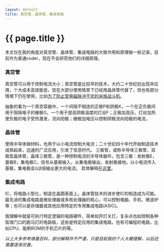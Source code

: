 ```yaml
---
layout: default
title: 真空管，晶体管，集成电路
---
```


{{ page.title }}
========

本文仅在我的角度对真空管、晶体管、集成电路的大致作用和原理做一些记录，目前作为普通coder，现在不会研究他们的详细原理。

### 真空管
真空管可以用于控制电流大小；真空管是比较早的技术，大约二十世纪初出现并应用，个大成本高效能低，现在大部分使用情景下已经用晶体管代替了，但也有部分情境下仍在使用，比如[为了防止受电磁脉冲干扰的米格战斗机](http://zh.wikipedia.org/wiki/%E7%9C%9F%E7%A9%BA%E7%AE%A1)。

抽象的看为一个真空容器中，一个间隔不相连的正极P和阴极K，一个在正负极间用于阻隔电子的栅极G，一个用于提高阴极温度的灯丝F；正极加高压，灯丝加热使负极的电子受热激发，流向阳极；栅极加电压以控制阴极流向阳极的电流。

### 晶体管
使用半导体做材料，也用于以小电流控制大电流；二十世纪四十年代开始制造技术成熟起来，迅速的广泛应用，引发了信息时代。
三极管，或称半导体三极管，双极型晶体管，晶体三极管，是一种控制电流的半导体器件。包含三极：发射极E，基极B，集电极C。信号从基极输入，从集电极输出，发射极接地。以小电流传入基极，集电极会以β倍输出更大的电流。
具体解释[在这里](http://www.51hei.com/dianzi/303.html)。

### 集成电路
IC，将电路小型化，制造在晶圆表面上。晶体管技术的进步使IC的制造成为可能。
最先进的集成电路是微处理器或多核处理器的核心，可以控制电脑、手机、微波炉等；也可以是存储器或其他应用特定的专用集成电路(ASIC)。

我理解中就是可执行特定逻辑的电路硬件，简单如开灯关灯，复杂点也如控制各种饭馆门口的跑马灯的电路板，这些是特定应用的集成电路，也有可编程的电路，比如CPU、能刷ROM的手机芯片的等。


*以上大多参考维基百科，部分解释并不严谨，只是目前我的个人大概理解，以后还需要逐渐完善。*
